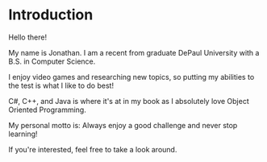 # Introduction

Hello there!

My name is Jonathan. I am a recent from graduate DePaul University with a B.S. in Computer Science.

I enjoy video games and researching new topics, so putting my abilities to the test is what I like to do best!

C#, C++, and Java is where it's at in my book as I absolutely love Object Oriented Programming.

My personal motto is: Always enjoy a good challenge and never stop learning!

If you're interested, feel free to take a look around.
